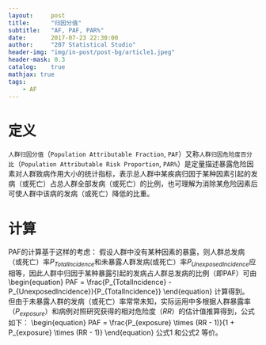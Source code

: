 ```yaml
---
layout:     post
title:      "归因分值"
subtitle:   "AF, PAF, PAR%"
date:       2017-07-23 22:30:00
author:     "207 Statistical Studio"
header-img: "img/in-post/post-bg/article1.jpeg"
header-mask: 0.3
catalog:    true
mathjax: true
tags:
    - AF
---
```


定义
======

`人群归因分值`（`Population Attributable Fraction`, `PAF`）又称`人群归因危险度百分比`（`Population Attributable Risk Proportion`, `PAR%`）是定量描述暴露危险因素对人群致病作用大小的统计指标，表示总人群中某疾病归因于某种因素引起的发病（或死亡）占总人群全部发病（或死亡）的比例，也可理解为消除某危险因素后可使人群中该病的发病（或死亡）降低的比重。

计算
======

PAF的计算基于这样的考虑：
假设人群中没有某种因素的暴露，则人群总发病（或死亡）率$P_{TotalIncidence}$和未暴露人群发病(或死亡）率$P_{UnexposedIncidence}$应相等，因此人群中归因于某种暴露引起的发病占人群总发病的比例（即PAF）可由
\begin{equation}
PAF = \frac{P_{TotalIncidence} - P_{UnexposedIncidence}}{P_{TotalIncidence}}
\end{equation}
计算得到。
但由于未暴露人群的发病（或死亡）率常常未知，实际运用中多根据人群暴露率（$P_{exposure}$）和病例对照研究获得的相对危险度（$RR$）的估计值推算得到，公式如下：
\begin{equation}
PAF = \frac{P_{exposure} \times (RR - 1)}{1 + P_{exposure} \times (RR - 1)}
\end{equation}
公式1 和公式2 等价。